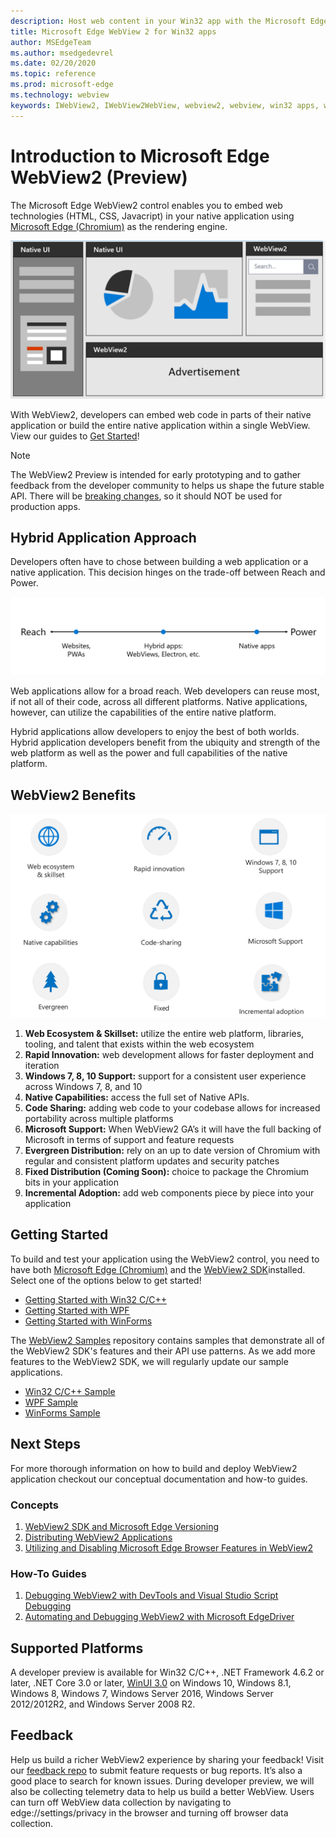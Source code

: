 ```yaml
---
description: Host web content in your Win32 app with the Microsoft Edge WebView 2 control
title: Microsoft Edge WebView 2 for Win32 apps
author: MSEdgeTeam
ms.author: msedgedevrel
ms.date: 02/20/2020
ms.topic: reference
ms.prod: microsoft-edge
ms.technology: webview
keywords: IWebView2, IWebView2WebView, webview2, webview, win32 apps, win32, edge, ICoreWebView2, ICoreWebView2Host, browser control, edge html
---
```


# Introduction to Microsoft Edge WebView2 (Preview)

The Microsoft Edge WebView2 control enables you to embed web technologies (HTML, CSS, Javacript) in your native application using [Microsoft Edge (Chromium)](https://www.microsoftedgeinsider.com/) as the rendering engine. 

![whatwebview](./media/WebView2/whatwebview.PNG)

With WebView2, developers can embed web code in parts of their native application or build the entire native application within a single WebView. View our guides to [Get Started](WebView2.md#getting-started)!

> [!NOTE]
> The WebView2 Preview is intended for early prototyping and to gather feedback from the developer community to helps us shape the future stable API. There will be [breaking changes](releasenotes.md), so it should NOT be used for production apps.

## Hybrid Application Approach

Developers often have to chose between building a web application or a native application. This decision hinges on the trade-off between Reach and Power.

![webnative](./media/WebView2/webnative.PNG)

Web applications allow for a broad reach. Web developers can reuse most, if not all of their code, across all different platforms. Native applications, however, can utilize the capabilities of the entire native platform.

Hybrid applications allow developers to enjoy the best of both worlds. Hybrid application developers benefit from the ubiquity and strength of the web platform as well as the power and full capabilities of the native platform.

## WebView2 Benefits 
![webviewreasons](./media/WebView2/webviewreasons.PNG)

1. **Web Ecosystem & Skillset:** utilize the entire web platform, libraries, tooling, and talent that exists within the web ecosystem
2. **Rapid Innovation:** web development allows for faster deployment and iteration
3. **Windows 7, 8, 10 Support:** support for a consistent user experience across Windows 7, 8, and 10 
4. **Native Capabilities:** access the full set of Native APIs.
5. **Code Sharing:** adding web code to your codebase allows for increased portability across multiple platforms 
6. **Microsoft Support:** When WebView2 GA’s it will have the full backing of Microsoft in terms of support and feature requests
7. **Evergreen Distribution:** rely on an up to date version of Chromium with regular and consistent platform updates and security patches 
8. **Fixed Distribution (Coming Soon):** choice to package the Chromium bits in your application 
9. **Incremental Adoption:** add web components piece by piece into your application

## Getting Started
To build and test your application using the WebView2 control, you need to have both [Microsoft Edge (Chromium)](https://www.microsoftedgeinsider.com/download/) and the [WebView2 SDK](https://aka.ms/webviewnuget)installed. Select one of the options below to get started! 
- [Getting Started with Win32 C/C++]()
- [Getting Started with WPF]()
- [Getting Started with WinForms]()

The [WebView2 Samples](https://github.com/MicrosoftEdge/WebView2Samples) repository contains samples that demonstrate all of the WebView2 SDK's features and their API use patterns. As we add more features to the WebView2 SDK, we will regularly update our sample applications.
- [Win32 C/C++ Sample]()
- [WPF Sample]()
- [WinForms Sample]()

## Next Steps
For more thorough information on how to build and deploy WebView2 application checkout our conceptual documentation and how-to guides.

### Concepts
1. [WebView2 SDK and Microsoft Edge Versioning]()
2. [Distributing WebView2 Applications]()
3. [Utilizing and Disabling Microsoft Edge Browser Features in WebView2]()

### How-To Guides
1. [Debugging WebView2 with DevTools and Visual Studio Script Debugging]()
2. [Automating and Debugging WebView2 with Microsoft EdgeDriver]()

## Supported Platforms
A developer preview is available for Win32 C/C++, .NET Framework 4.6.2 or later, .NET Core 3.0 or later, [WinUI 3.0](https://docs.microsoft.com/uwp/toolkits/winui3/) on Windows 10, Windows 8.1, Windows 8, Windows 7, Windows Server 2016, Windows Server 2012/2012R2, and Windows Server 2008 R2. 

## Feedback

Help us build a richer WebView2 experience by sharing your feedback! Visit our [feedback repo](https://aka.ms/webviewfeedback) to submit feature requests or bug reports. It’s also a good place to search for known issues.
During developer preview, we will also be collecting telemetry data to help us build a better WebView. Users can turn off WebView data collection by navigating to edge://settings/privacy in the browser and turning off browser data collection.
